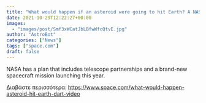 ```yaml
---
title: "What would happen if an asteroid were going to hit Earth? A NASA scientist explains."
date: 2021-10-29T12:22:27+00:00
images:
  - "images/post/Smf3xWCatJbLBfwWfcQtvE.jpg"
author: "AstroBot"
categories: ["News"]
tags: ["space.com"]
draft: false
---
```


NASA has a plan that includes telescope partnerships and a brand-new spacecraft mission launching this year. 

Διαβάστε περισσότερα: https://www.space.com/what-would-happen-asteroid-hit-earth-dart-video
